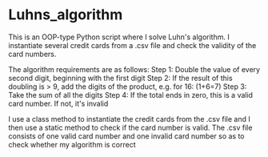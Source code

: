 # Luhns_algorithm
This is an OOP-type Python script where I solve Luhn's algorithm. I instantiate several credit cards from a .csv file and check the validity of the card numbers.

The algorithm requirements are as follows:
Step 1: Double the value of every second digit, beginning with the first digit
Step 2: If the result of this doubling is > 9, add the digits of the product, e.g. for 16: (1+6=7)
Step 3: Take the sum of all the digits
Step 4: If the total ends in zero, this is a valid card number. If not, it's invalid

I use a class method to instantiate the credit cards from the .csv file and I then use a static method to check if the card number is valid. The .csv file consists of one valid card number and one invalid card number so as to check whether my algorithm is correct
